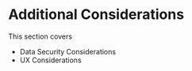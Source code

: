 # Additional Considerations

This section covers

* Data Security Considerations
* UX Considerations
